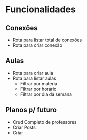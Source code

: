 # Funcionalidades

## Conexões
- Rota para listar total de conexões
- Rota para criar conexão    

## Aulas
- Rota para criar aula
- Rota para listar aulas
  - Filtrar por materia
  - Filtrar por horário
  - Filtrar por dia da semana

## Planos p/ futuro
- Crud Completo de professores
- Criar Posts
- Criar